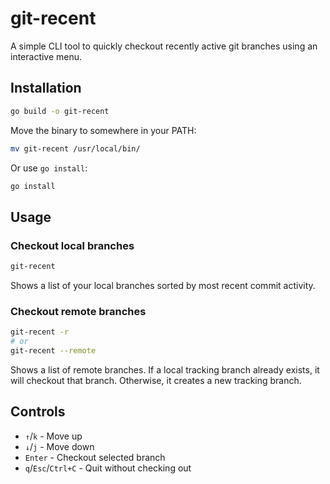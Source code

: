 # git-recent

A simple CLI tool to quickly checkout recently active git branches using an interactive menu.

## Installation

```bash
go build -o git-recent
```

Move the binary to somewhere in your PATH:

```bash
mv git-recent /usr/local/bin/
```

Or use `go install`:

```bash
go install
```

## Usage

### Checkout local branches

```bash
git-recent
```

Shows a list of your local branches sorted by most recent commit activity.

### Checkout remote branches

```bash
git-recent -r
# or
git-recent --remote
```

Shows a list of remote branches. If a local tracking branch already exists, it will checkout that branch. Otherwise, it creates a new tracking branch.

## Controls

- `↑`/`k` - Move up
- `↓`/`j` - Move down
- `Enter` - Checkout selected branch
- `q`/`Esc`/`Ctrl+C` - Quit without checking out
